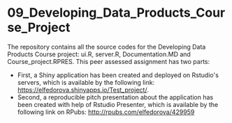 # 09_Developing_Data_Products_Course_Project

The repository contains all the source codes for the Developing Data Products Course project: ui.R, server.R, Documentation.MD and Course_project.RPRES. This peer assessed assignment has two parts: 
- First, a Shiny application has been created and deployed on Rstudio's servers, which is available by the following link: https://elfedorova.shinyapps.io/Test_project/.
- Second, a reproducible pitch presentation about the application has been created with help of Rstudio Presenter, which is available by the following link on RPubs: http://rpubs.com/elfedorova/429959
